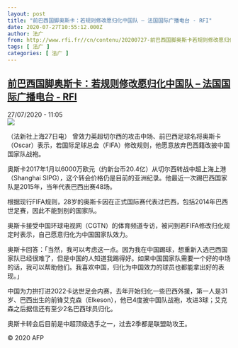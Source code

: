 ```yaml
---
layout: post
title: "前巴西国脚奥斯卡：若规则修改愿归化中国队 – 法国国际广播电台 - RFI"
date: 2020-07-27T10:55:12.000Z
author: 法广
from: http://www.rfi.fr//cn/contenu/20200727-前巴西国脚奥斯卡若规则修改愿归化中国队
tags: [ 法广 ]
categories: [ 法广 ]
---
```

<!--1595847312000-->
[前巴西国脚奥斯卡：若规则修改愿归化中国队 – 法国国际广播电台 - RFI](http://www.rfi.fr//cn/contenu/20200727-%E5%89%8D%E5%B7%B4%E8%A5%BF%E5%9B%BD%E8%84%9A%E5%A5%A5%E6%96%AF%E5%8D%A1%E8%8B%A5%E8%A7%84%E5%88%99%E4%BF%AE%E6%94%B9%E6%84%BF%E5%BD%92%E5%8C%96%E4%B8%AD%E5%9B%BD%E9%98%9F)
------

<div>
<div>27/07/2020 - 11:05</div><img src="https://s.rfi.fr/media/display/3ecac9f4-cfef-11ea-9ce9-005056a964fe/w:310/p:16x9/spo0006b.200727170501.jpg"><div class="t-content__body u-clearfix"><div class="m-interstitial"></div><p>（法新社上海27日电）    曾效力英超切尔西的攻击中场、前巴西足球名将奥斯卡（Oscar）表示，若国际足球总会（FIFA）修改规则，他愿意放弃巴西籍改披中国国家队战袍。</p><p>    奥斯卡2017年1月以6000万欧元（约新台币20.4亿）从切尔西转战中超上海上港（Shanghai SIPG），这个转会价格仍是目前的亚洲纪录。他最近一次踢巴西国家队是2015年，当年代表巴西出赛48场。</p><p>    根据现行FIFA规则，28岁的奥斯卡因在正式国际赛代表过巴西，包括2014年巴西世足赛，因此不能到别的国家队。</p><p>    奥斯卡接受中国环球电视网（CGTN）的体育频道专访，被问到若FIFA修改归化规定时表示，自己愿意归化为中国国家队效力。</p><p>    奥斯卡回答：「当然，我可以考虑这一点。因为我在中国踢球，想重新入选巴西国家队已经很难了，但是中国的人知道我踢得好。如果中国国家队需要一个好的中场的话，我可以帮助他们。我喜欢中国，归化为中国效力的球员也都能拿出好的表现。」</p><p>    中国为力拚打进2022卡达世足会内赛，去年开始归化一些巴西外援，第一人是31岁、巴西出生的前锋艾克森（Elkeson），他已4度披中国队战袍，攻进3球；艾克森之后据信还有至少2名巴西球员归化。</p><p>    奥斯卡转会后目前是中超顶级选手之一，过去2季都是联盟助攻王。</p><p class="t-copyright">© 2020 AFP</p>        </div>
</div>
